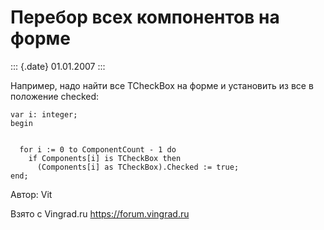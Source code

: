 Перебор всех компонентов на форме
=================================

::: {.date}
01.01.2007
:::

Например, надо найти все TCheckBox на форме и установить из все в
положение checked:

    var i: integer;
    begin

     
      for i := 0 to ComponentCount - 1 do
        if Components[i] is TCheckBox then
          (Components[i] as TCheckBox).Checked := true;
    end;

Автор: Vit

Взято с Vingrad.ru <https://forum.vingrad.ru>
